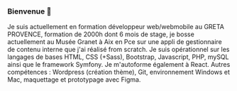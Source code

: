 ### Bienvenue 👋
Je suis actuellement en formation développeur web/webmobile au GRETA PROVENCE, formation de 2000h dont 6 mois de stage, je bosse actuellement au Musée Granet à Aix en Pce sur une appli de gestionnaire de contenu interne que j'ai réalisé from scratch.
Je suis opérationnel sur les langages de bases HTML, CSS (+Sass), Bootstrap, Javascript, PHP, mySQL ainsi que le framework Symfony. Je m'autoforme également à React. Autres compétences : Wordpress (création thème), Git, environnement Windows et Mac, maquettage et prototypage avec Figma.


<!--
**JonathanSTELLON/JonathanSTELLON** is a ✨ _special_ ✨ repository because its `README.md` (this file) appears on your GitHub profile.

Here are some ideas to get you started:

- 🔭 I’m currently working on ...
- 🌱 I’m currently learning ...
- 👯 I’m looking to collaborate on ...
- 🤔 I’m looking for help with ...
- 💬 Ask me about ...
- 📫 How to reach me: ...
- 😄 Pronouns: ...
- ⚡ Fun fact: ...
-->
